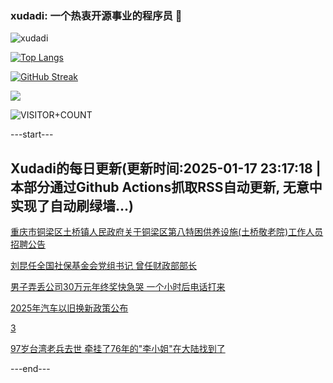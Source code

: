 ### xudadi: 一个热衷开源事业的程序员 👋

![xudadi](https://github-readme-stats-git-masterorgs-github-readme-stats-team.vercel.app/api?username=xudadi)

[![Top Langs](https://github-readme-stats.vercel.app/api/top-langs/?username=xudadi)](https://github.com/anuraghazra/github-readme-stats)

[![GitHub Streak](https://streak-stats.demolab.com?user=xudadi&locale=zh_Hans)](https://git.io/streak-stats)

![](https://raw.githubusercontent.com/xudadi/xudadi/main/assets/github-contribution-grid-snake.svg)

![VISITOR+COUNT](https://komarev.com/ghpvc/?username=xudadi&label=VISITOR+COUNT)


---start---

## Xudadi的每日更新(更新时间:2025-01-17 23:17:18 | 本部分通过Github Actions抓取RSS自动更新, 无意中实现了自动刷绿墙...)

[重庆市铜梁区土桥镇人民政府关于铜梁区第八特困供养设施(土桥敬老院)工作人员招聘公告](https://www.gongkaoleida.com/article/2269131)

[刘昆任全国社保基金会党组书记 曾任财政部部长](https://m.163.com/news/article/JM4MT7HR0514R9P4.html)

[男子弄丢公司30万元年终奖快急哭 一个小时后电话打来](https://m.163.com/news/article/JM4DTCCM051492LM.html)

[2025年汽车以旧换新政策公布](https://m.163.com/news/article/JM4HA1HG000189PS.html)

[3](https://m.163.com/touch/news/sub/domestic)

[97岁台湾老兵去世 牵挂了76年的"李小姐"在大陆找到了](https://m.163.com/news/article/JM4E03A20512D3VJ.html)

---end---
